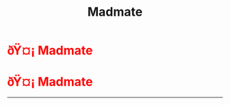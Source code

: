 ﻿---
lang: en-US
title: Madmate
prev: LastImpostor
next: Mare
---
# <font color=red>ðŸ¤¡ <b>Madmate</b></font> <Badge text="Impostor" type="tip" vertical="middle"/>
# <font color=red>ðŸ¤¡ <b>Madmate</b></font> <Badge text="Impostor" type="tip" vertical="middle"/>
---


